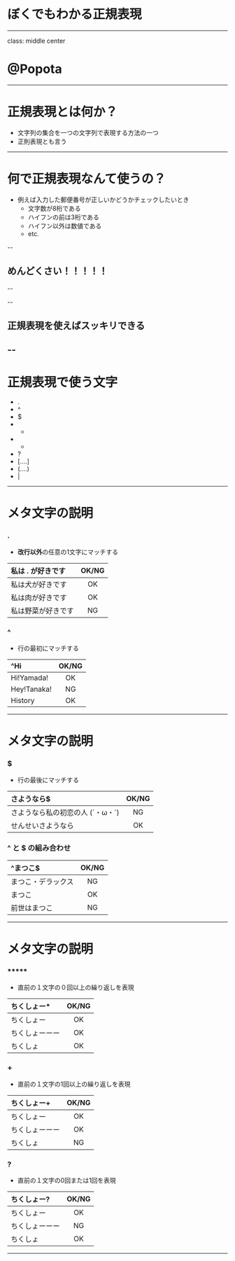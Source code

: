 # ぼくでもわかる正規表現
---
class: middle center
# @Popota
---
# 正規表現とは何か？
* 文字列の集合を一つの文字列で表現する方法の一つ
* 正則表現とも言う
---
# 何で正規表現なんて使うの？
* 例えば入力した郵便番号が正しいかどうかチェックしたいとき
  * 文字数が8桁である
  * ハイフンの前は3桁である
  * ハイフン以外は数値である
  * etc.

--
## めんどくさい！！！！！
--

--
## 正規表現を使えばスッキリできる
--
---
# 正規表現で使う文字
* .
* ^
* $
* *
* +
* ?
* [....]
* (....)
* |
---

# メタ文字の説明
### **.**
* **改行以外**の任意の1文字にマッチする  

| 私は **.** が好きです | OK/NG |
|:-----------|:------------:|
| 私は犬が好きです | OK |
| 私は肉が好きです | OK |
| 私は野菜が好きです | NG |

### **^**
* 行の最初にマッチする

| ^Hi | OK/NG |
|:-----------|:------------:|
| Hi!Yamada! | OK |
| Hey!Tanaka! | NG |
| History | OK |
---
# メタ文字の説明
### **$**
* 行の最後にマッチする

| さようなら$ | OK/NG |
|:-----------|:------------:|
| さようなら私の初恋の人 (´・ω・`) | NG |
| せんせいさようなら | OK |

### ^ と $ の組み合わせ

| ^まつこ$ | OK/NG |
|:-----------|:------------:|
| まつこ・デラックス | NG |
| まつこ | OK |
| 前世はまつこ | NG |
---

# メタ文字の説明
### *****
* 直前の１文字の０回以上の繰り返しを表現

| ちくしょー* | OK/NG |
|:-----------|:------------:|
| ちくしょー | OK |
| ちくしょーーー | OK |
| ちくしょ | OK |

### **+**
* 直前の１文字の1回以上の繰り返しを表現

| ちくしょー+ | OK/NG |
|:-----------|:------------:|
| ちくしょー | OK |
| ちくしょーーー | OK |
| ちくしょ | NG |

### **?**
* 直前の１文字の0回または1回を表現

| ちくしょー? | OK/NG |
|:-----------|:------------:|
| ちくしょー | OK |
| ちくしょーーー | NG |
| ちくしょ | OK |
---
